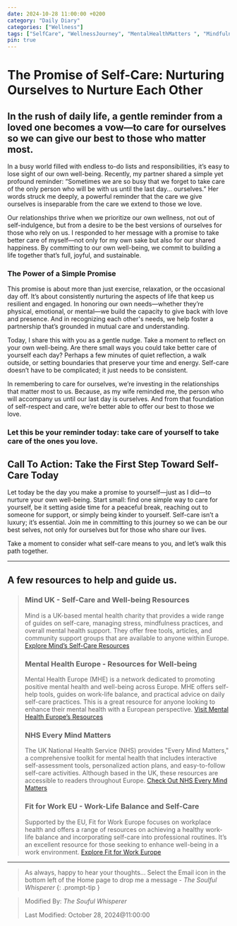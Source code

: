 ```yaml
---
date: 2024-10-28 11:00:00 +0200
category: "Daily Diary"
categories: ["Wellness"]
tags: ["SelfCare", "WellnessJourney", "MentalHealthMatters ", "Mindfulness"]
pin: true
---
```


# The Promise of Self-Care: Nurturing Ourselves to Nurture Each Other

## In the rush of daily life, a gentle reminder from a loved one becomes a vow—to care for ourselves so we can give our best to those who matter most.

In a busy world filled with endless to-do lists and responsibilities, it’s easy to lose sight of our own well-being. Recently, my partner shared a simple yet profound reminder: “Sometimes we are so busy that we forget to take care of the only person who will be with us until the last day... ourselves.” Her words struck me deeply, a powerful reminder that the care we give ourselves is inseparable from the care we extend to those we love.

Our relationships thrive when we prioritize our own wellness, not out of self-indulgence, but from a desire to be the best versions of ourselves for those who rely on us. I responded to her message with a promise to take better care of myself—not only for my own sake but also for our shared happiness. By committing to our own well-being, we commit to building a life together that’s full, joyful, and sustainable.

### The Power of a Simple Promise

This promise is about more than just exercise, relaxation, or the occasional day off. It’s about consistently nurturing the aspects of life that keep us resilient and engaged. In honoring our own needs—whether they’re physical, emotional, or mental—we build the capacity to give back with love and presence. And in recognizing each other's needs, we help foster a partnership that’s grounded in mutual care and understanding.

Today, I share this with you as a gentle nudge. Take a moment to reflect on your own well-being. Are there small ways you could take better care of yourself each day? Perhaps a few minutes of quiet reflection, a walk outside, or setting boundaries that preserve your time and energy. Self-care doesn’t have to be complicated; it just needs to be consistent.

In remembering to care for ourselves, we’re investing in the relationships that matter most to us. Because, as my wife reminded me, the person who will accompany us until our last day is ourselves. And from that foundation of self-respect and care, we’re better able to offer our best to those we love.

### Let this be your reminder today: take care of yourself to take care of the ones you love.

## Call To Action: Take the First Step Toward Self-Care Today

Let today be the day you make a promise to yourself—just as I did—to nurture your own well-being. Start small: find one simple way to care for yourself, be it setting aside time for a peaceful break, reaching out to someone for support, or simply being kinder to yourself. Self-care isn’t a luxury; it’s essential. Join me in committing to this journey so we can be our best selves, not only for ourselves but for those who share our lives.

Take a moment to consider what self-care means to you, and let’s walk this path together.

***

## A few resources to help and guide us.
> ### Mind UK - Self-Care and Well-being Resources
> Mind is a UK-based mental health charity that provides a wide range of guides on self-care, managing stress, mindfulness practices, and overall mental health support. They offer free tools, articles, and community support groups that are available to anyone within Europe.
[Explore Mind’s Self-Care Resources](https://www.mind.org.uk/)
> ### Mental Health Europe - Resources for Well-being
> Mental Health Europe (MHE) is a network dedicated to promoting positive mental health and well-being across Europe. MHE offers self-help tools, guides on work-life balance, and practical advice on daily self-care practices. This is a great resource for anyone looking to enhance their mental health with a European perspective.
[Visit Mental Health Europe’s Resources](https://www.mhe-sme.org/)
> ### NHS Every Mind Matters
> The UK National Health Service (NHS) provides "Every Mind Matters," a comprehensive toolkit for mental health that includes interactive self-assessment tools, personalized action plans, and easy-to-follow self-care activities. Although based in the UK, these resources are accessible to readers throughout Europe.
[Check Out NHS Every Mind Matters](https://www.nhs.uk/every-mind-matters/)
> ### Fit for Work EU - Work-Life Balance and Self-Care
> Supported by the EU, Fit for Work Europe focuses on workplace health and offers a range of resources on achieving a healthy work-life balance and incorporating self-care into professional routines. It’s an excellent resource for those seeking to enhance well-being in a work environment.
[Explore Fit for Work Europe](https://www.fitforworkeurope.eu/)

***

> As always, happy to hear your thoughts... Select the Email icon in the bottom left of the Home page to drop me a message - _The Soulful Whisperer_
{: .prompt-tip }

>
> Modified By: _The Souful Whisperer_ 
> 
> Last Modified: October 28, 2024@11:00:00
